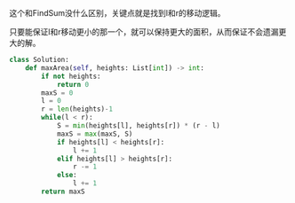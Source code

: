 这个和FindSum没什么区别，关键点就是找到l和r的移动逻辑。

只要能保证l和r移动更小的那一个，就可以保持更大的面积，从而保证不会遗漏更大的解。

```py
class Solution:
    def maxArea(self, heights: List[int]) -> int:
        if not heights:
            return 0
        maxS = 0
        l = 0
        r = len(heights)-1
        while(l < r):
            S = min(heights[l], heights[r]) * (r - l)
            maxS = max(maxS, S)
            if heights[l] < heights[r]:
                l += 1
            elif heights[l] > heights[r]:
                r -= 1
            else:
                l += 1
        return maxS
```